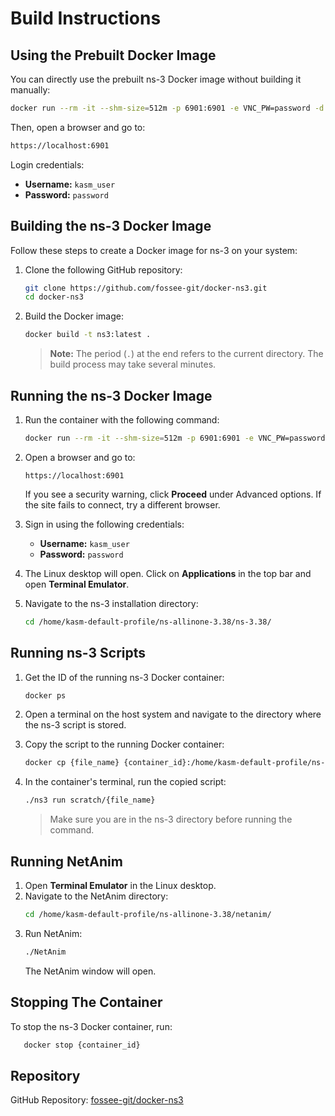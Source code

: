 # Build Instructions

## Using the Prebuilt Docker Image

You can directly use the prebuilt ns-3 Docker image without building it manually:

```sh
docker run --rm -it --shm-size=512m -p 6901:6901 -e VNC_PW=password -d ghcr.io/fossee-git/docker-ns3:latest
```

Then, open a browser and go to:
```sh
https://localhost:6901
```

Login credentials:
- **Username:** `kasm_user`
- **Password:** `password`

## Building the ns-3 Docker Image
Follow these steps to create a Docker image for ns-3 on your system:

1. Clone the following GitHub repository:
   ```sh
   git clone https://github.com/fossee-git/docker-ns3.git
   cd docker-ns3
   ```

2. Build the Docker image:
   ```sh
   docker build -t ns3:latest .
   ```
   > **Note:** The period (`.`) at the end refers to the current directory. The build process may take several minutes.

## Running the ns-3 Docker Image

1. Run the container with the following command:
   ```sh
   docker run --rm -it --shm-size=512m -p 6901:6901 -e VNC_PW=password -d ns3:latest
   ```

2. Open a browser and go to:
   ```
   https://localhost:6901
   ```
   If you see a security warning, click **Proceed** under Advanced options. If the site fails to connect, try a different browser.

3. Sign in using the following credentials:
   - **Username:** `kasm_user`
   - **Password:** `password`

4. The Linux desktop will open. Click on **Applications** in the top bar and open **Terminal Emulator**.

5. Navigate to the ns-3 installation directory:
   ```sh
   cd /home/kasm-default-profile/ns-allinone-3.38/ns-3.38/
   ```

## Running ns-3 Scripts

1. Get the ID of the running ns-3 Docker container:
   ```sh
   docker ps
   ```

2. Open a terminal on the host system and navigate to the directory where the ns-3 script is stored.

3. Copy the script to the running Docker container:
   ```sh
   docker cp {file_name} {container_id}:/home/kasm-default-profile/ns-allinone-3.38/ns-3.38/scratch
   ```

4. In the container's terminal, run the copied script:
   ```sh
   ./ns3 run scratch/{file_name}
   ```
   > Make sure you are in the ns-3 directory before running the command.

## Running NetAnim

1. Open **Terminal Emulator** in the Linux desktop.
2. Navigate to the NetAnim directory:
   ```sh
   cd /home/kasm-default-profile/ns-allinone-3.38/netanim/
   ```
3. Run NetAnim:
   ```sh
   ./NetAnim
   ```
   The NetAnim window will open.

## Stopping The Container
To stop the ns-3 Docker container, run:
```sh
   docker stop {container_id}
```

## Repository
GitHub Repository: [fossee-git/docker-ns3](https://github.com/fossee-git/docker-ns3)
